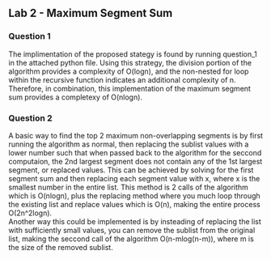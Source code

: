 ## Lab 2 - Maximum Segment Sum

### Question 1  

The implimentation of the proposed stategy is found by running question_1 in the attached python file.   Using this strategy,
the division portion of the algorithm provides a complexity of O(logn), and the non-nested for loop within the recursive function
indicates an additional complexity of n.  Therefore, in combination, this implementation of the maximum segment sum provides a 
completexy of O(nlogn).  
### Question 2  
A basic way to find the top 2 maximum non-overlapping segments is by first running the algorithm as normal, then replacing the 
sublist values with a lower number such that when passed back to the algorithm for the seccond computaion, the 2nd largest
segment does not contain any of the 1st largest segment, or replaced values.   This can be achieved by solving for the first segment
sum and then replacing each segment value with x, where x is the smallest number in the entire list.   This method is 2 calls of the 
algorithm which is O(nlogn), plus the replacing method where you much loop through the existing list and replace values which is O(n), making
the entire process O(2n^2logn).  
Another way this could be implemented is by insteading of replacing the list with sufficiently small values, you can remove the sublist 
from the original list, making the seccond call of the algorithm O(n-mlog(n-m)), where m is the size of the removed sublist.
